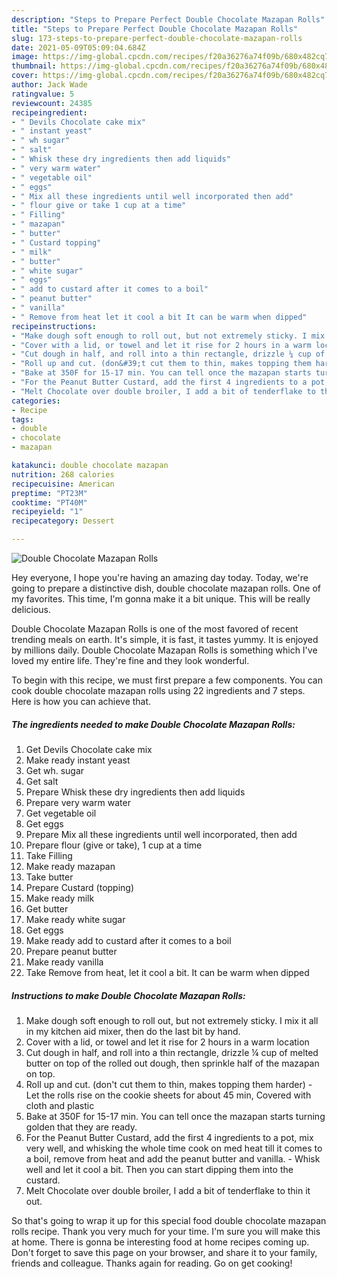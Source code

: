 ```yaml
---
description: "Steps to Prepare Perfect Double Chocolate Mazapan Rolls"
title: "Steps to Prepare Perfect Double Chocolate Mazapan Rolls"
slug: 173-steps-to-prepare-perfect-double-chocolate-mazapan-rolls
date: 2021-05-09T05:09:04.684Z
image: https://img-global.cpcdn.com/recipes/f20a36276a74f09b/680x482cq70/double-chocolate-mazapan-rolls-recipe-main-photo.jpg
thumbnail: https://img-global.cpcdn.com/recipes/f20a36276a74f09b/680x482cq70/double-chocolate-mazapan-rolls-recipe-main-photo.jpg
cover: https://img-global.cpcdn.com/recipes/f20a36276a74f09b/680x482cq70/double-chocolate-mazapan-rolls-recipe-main-photo.jpg
author: Jack Wade
ratingvalue: 5
reviewcount: 24385
recipeingredient:
- " Devils Chocolate cake mix"
- " instant yeast"
- " wh sugar"
- " salt"
- " Whisk these dry ingredients then add liquids"
- " very warm water"
- " vegetable oil"
- " eggs"
- " Mix all these ingredients until well incorporated then add"
- " flour give or take 1 cup at a time"
- " Filling"
- " mazapan"
- " butter"
- " Custard topping"
- " milk"
- " butter"
- " white sugar"
- " eggs"
- " add to custard after it comes to a boil"
- " peanut butter"
- " vanilla"
- " Remove from heat let it cool a bit It can be warm when dipped"
recipeinstructions:
- "Make dough soft enough to roll out, but not extremely sticky. I mix it all in my kitchen aid mixer, then do the last bit by hand."
- "Cover with a lid, or towel and let it rise for 2 hours in a warm location"
- "Cut dough in half, and roll into a thin rectangle, drizzle ¼ cup of melted butter on top of the rolled out dough, then sprinkle half of the mazapan on top."
- "Roll up and cut. (don&#39;t cut them to thin, makes topping them harder)  Let the rolls rise on the cookie sheets for about 45 min, Covered with cloth and plastic"
- "Bake at 350F for 15-17 min. You can tell once the mazapan starts turning golden that they are ready."
- "For the Peanut Butter Custard, add the first 4 ingredients to a pot, mix very well, and whisking the whole time cook on med heat till it comes to a boil, remove from heat and add the peanut butter and vanilla.  Whisk well and let it cool a bit. Then you can start dipping them into the custard."
- "Melt Chocolate over double broiler, I add a bit of tenderflake to thin it out."
categories:
- Recipe
tags:
- double
- chocolate
- mazapan

katakunci: double chocolate mazapan 
nutrition: 268 calories
recipecuisine: American
preptime: "PT23M"
cooktime: "PT40M"
recipeyield: "1"
recipecategory: Dessert

---
```



![Double Chocolate Mazapan Rolls](https://img-global.cpcdn.com/recipes/f20a36276a74f09b/680x482cq70/double-chocolate-mazapan-rolls-recipe-main-photo.jpg)

Hey everyone, I hope you're having an amazing day today. Today, we're going to prepare a distinctive dish, double chocolate mazapan rolls. One of my favorites. This time, I'm gonna make it a bit unique. This will be really delicious.



Double Chocolate Mazapan Rolls is one of the most favored of recent trending meals on earth. It's simple, it is fast, it tastes yummy. It is enjoyed by millions daily. Double Chocolate Mazapan Rolls is something which I've loved my entire life. They're fine and they look wonderful.


To begin with this recipe, we must first prepare a few components. You can cook double chocolate mazapan rolls using 22 ingredients and 7 steps. Here is how you can achieve that.

<!--inarticleads1-->

##### The ingredients needed to make Double Chocolate Mazapan Rolls:

1. Get  Devils Chocolate cake mix
1. Make ready  instant yeast
1. Get  wh. sugar
1. Get  salt
1. Prepare  Whisk these dry ingredients then add liquids
1. Prepare  very warm water
1. Get  vegetable oil
1. Get  eggs
1. Prepare  Mix all these ingredients until well incorporated, then add
1. Prepare  flour (give or take), 1 cup at a time
1. Take  Filling
1. Make ready  mazapan
1. Take  butter
1. Prepare  Custard (topping)
1. Make ready  milk
1. Get  butter
1. Make ready  white sugar
1. Get  eggs
1. Make ready  add to custard after it comes to a boil
1. Prepare  peanut butter
1. Make ready  vanilla
1. Take  Remove from heat, let it cool a bit. It can be warm when dipped




<!--inarticleads2-->

##### Instructions to make Double Chocolate Mazapan Rolls:

1. Make dough soft enough to roll out, but not extremely sticky. I mix it all in my kitchen aid mixer, then do the last bit by hand.
1. Cover with a lid, or towel and let it rise for 2 hours in a warm location
1. Cut dough in half, and roll into a thin rectangle, drizzle ¼ cup of melted butter on top of the rolled out dough, then sprinkle half of the mazapan on top.
1. Roll up and cut. (don&#39;t cut them to thin, makes topping them harder)  - Let the rolls rise on the cookie sheets for about 45 min, Covered with cloth and plastic
1. Bake at 350F for 15-17 min. You can tell once the mazapan starts turning golden that they are ready.
1. For the Peanut Butter Custard, add the first 4 ingredients to a pot, mix very well, and whisking the whole time cook on med heat till it comes to a boil, remove from heat and add the peanut butter and vanilla.  - Whisk well and let it cool a bit. Then you can start dipping them into the custard.
1. Melt Chocolate over double broiler, I add a bit of tenderflake to thin it out.




So that's going to wrap it up for this special food double chocolate mazapan rolls recipe. Thank you very much for your time. I'm sure you will make this at home. There is gonna be interesting food at home recipes coming up. Don't forget to save this page on your browser, and share it to your family, friends and colleague. Thanks again for reading. Go on get cooking!
